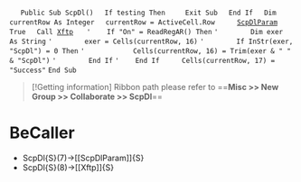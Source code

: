 &nbsp;&nbsp;&nbsp;&nbsp;
`Public Sub ScpDl()`
&nbsp;&nbsp;&nbsp;&nbsp;`If testing Then`
&nbsp;&nbsp;&nbsp;&nbsp;&nbsp;&nbsp;&nbsp;&nbsp;`Exit Sub`
&nbsp;&nbsp;&nbsp;&nbsp;`End If`
&nbsp;&nbsp;&nbsp;&nbsp;`Dim currentRow As Integer`
&nbsp;&nbsp;&nbsp;&nbsp;`currentRow = ActiveCell.Row`
&nbsp;&nbsp;&nbsp;&nbsp;
&nbsp;&nbsp;&nbsp;&nbsp;[`ScpDlParam`](ScpDlParam)` True`
&nbsp;&nbsp;&nbsp;&nbsp;`Call `[`Xftp`](Xftp)
&nbsp;&nbsp;&nbsp;&nbsp;
`'    If "On" = ReadRegAR() Then`
`'        Dim exer As String`
`'        exer = Cells(currentRow, 16)`
`'        If InStr(exer, "ScpDl") = 0 Then`
`'            Cells(currentRow, 16) = Trim(exer & " " & "ScpDl")`
`'        End If`
`'    End If`
&nbsp;&nbsp;&nbsp;&nbsp;
&nbsp;&nbsp;&nbsp;&nbsp;`Cells(currentRow, 17) = "Success"`
`End Sub`


> [!Getting information]
> Ribbon path please refer to ==**Misc >> New Group >> Collaborate >> ScpDl**==


# BeCaller
- ScpDl{S}(7)->[[ScpDlParam]]{S}
- ScpDl{S}(8)->[[Xftp]]{S}

